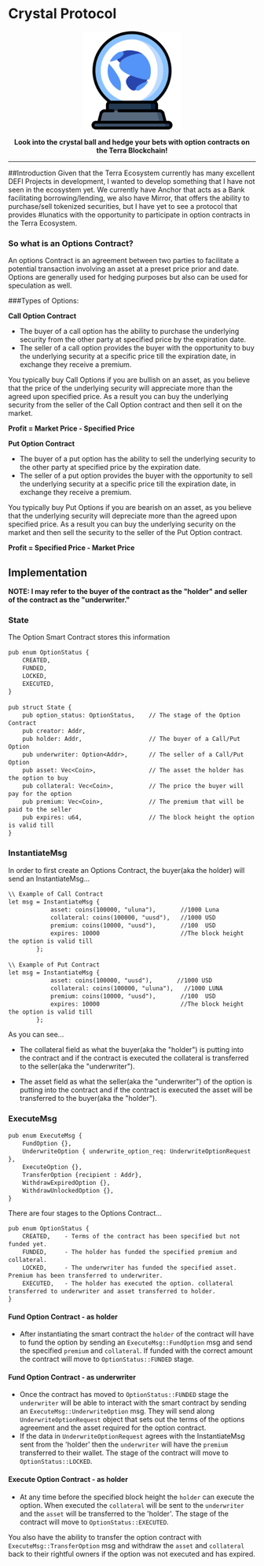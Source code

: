 # Crystal Protocol


<p align="center" >
<img src="./docs/logo.svg" alt="logo" width="200"/>
</p>

<p align="center" >
<b>Look into the crystal ball and hedge your bets with option contracts on the Terra Blockchain!</b>
</p>

---

##Introduction
Given that the Terra Ecosystem currently has many excellent DEFI Projects in development, I wanted to develop something that 
I have not seen in the ecosystem yet. We currently have Anchor that acts as a Bank facilitating borrowing/lending, we also 
have Mirror, that offers the ability to purchase/sell tokenized securities, but I have yet to see a protocol that provides #lunatics
with the opportunity to participate in option contracts in the Terra Ecosystem.


### So what is an Options Contract?
An options Contract is an agreement between two parties to facilitate a potential 
transaction involving an asset at a preset price prior and date. Options are generally used for hedging purposes but also can be used for
speculation as well. 


###Types of Options:

**Call Option Contract** 
- The buyer of a call option has the ability to purchase the underlying security from the other party at specified price by the expiration date.
- The seller of a call option provides the buyer with the opportunity to buy the underlying security at a specific price till the expiration date, in exchange they receive a premium.

You typically buy Call Options if you are bullish on an asset, as you believe that the price of the underlying security will appreciate more than the agreed upon specified price. As a result you can buy the
underlying security from the seller of the Call Option contract and then sell it on the market.

**Profit = Market Price - Specified Price**

**Put Option Contract** 
- The buyer of a put option has the ability to sell the underlying security to the other party at specified price by the expiration date.
- The seller of a put option provides the buyer with the opportunity to sell the underlying security at a specific price till the expiration date, in exchange they receive a premium.

You typically buy Put Options if you are bearish on an asset, as you believe that the underlying security will depreciate more than the agreed upon specified price. As a result you can buy the underlying
security on the market and then sell the security to the seller of the Put Option contract.

**Profit = Specified Price - Market Price**

## Implementation

**NOTE: I may refer to the buyer of the contract as the "holder" and seller of the contract as the "underwriter."**

### State
The Option Smart Contract stores this information
```
pub enum OptionStatus {
    CREATED,       
    FUNDED,         
    LOCKED,
    EXECUTED,
}

pub struct State {
    pub option_status: OptionStatus,    // The stage of the Option Contract
    pub creator: Addr,              
    pub holder: Addr,                   // The buyer of a Call/Put Option
    pub underwriter: Option<Addr>,      // The seller of a Call/Put Option
    pub asset: Vec<Coin>,               // The asset the holder has the option to buy
    pub collateral: Vec<Coin>,          // The price the buyer will pay for the option
    pub premium: Vec<Coin>,             // The premium that will be paid to the seller
    pub expires: u64,                   // The block height the option is valid till
}
```

### InstantiateMsg

In order to first create an Options Contract, the buyer(aka the holder) will send an InstantiateMsg...
```
\\ Example of Call Contract
let msg = InstantiateMsg {
            asset: coins(100000, "uluna"),       //1000 Luna
            collateral: coins(100000, "uusd"),   //1000 USD
            premium: coins(10000, "uusd"),       //100  USD
            expires: 10000                       //The block height the option is valid till
        };
        
\\ Example of Put Contract
let msg = InstantiateMsg {
            asset: coins(100000, "uusd"),       //1000 USD
            collateral: coins(100000, "uluna"),   //1000 LUNA
            premium: coins(10000, "uusd"),       //100  USD
            expires: 10000                       //The block height the option is valid till
        };
```
As you can see...
* The collateral field as what the buyer(aka the "holder") is putting into the contract and if the
contract is executed the collateral is transferred to the seller(aka the "underwriter").

* The asset field as what the 
seller(aka the "underwriter") of the option is putting into the contract and if the contract is executed the asset will be 
transferred to the buyer(aka the "holder").

### ExecuteMsg

```
pub enum ExecuteMsg {
    FundOption {},
    UnderwriteOption { underwrite_option_req: UnderwriteOptionRequest },
    ExecuteOption {},
    TransferOption {recipient : Addr},
    WithdrawExpiredOption {},
    WithdrawUnlockedOption {},
}
```
There are four stages to the Options Contract...

```
pub enum OptionStatus {
    CREATED,    - Terms of the contract has been specified but not funded yet.
    FUNDED,     - The holder has funded the specified premium and collateral.
    LOCKED,     - The underwriter has funded the specified asset. Premium has been transferred to underwriter.
    EXECUTED,   - The holder has executed the option. collateral transferred to underwriter and asset transferred to holder.
}
```

#### Fund Option Contract - as holder
* After instantiating the smart contract the `holder` of the contract will have to fund the option by sending an `ExecuteMsg::FundOption` msg
and send the specified `premium` and `collateral`. If funded with the correct amount the contract will move to `OptionStatus::FUNDED` stage.

#### Fund Option Contract - as underwriter
* Once the contract has moved to `OptionStatus::FUNDED` stage the `underwriter` will be able to interact with the smart contract by
sending an `ExecuteMsg::UnderwriteOption` msg. They will send along `UnderwriteOptionRequest` object that sets out the terms of the options agreement and the asset
required for the option contract.
* If the data in `UnderwriteOptionRequest` agrees with the InstantiateMsg sent from the 'holder' then the `underwriter` will have the `premium` transferred
to their wallet. The stage of the contract will move to `OptionStatus::LOCKED`.

#### Execute Option Contract - as holder
* At any time before the specified block height the `holder` can execute the option. When executed the `collateral` will be sent to 
the `underwriter` and the `asset` will be transferred to the 'holder'. The stage of the contract will move to `OptionStatus::EXECUTED`.


You also have the ability to transfer the option contract with `ExecuteMsg::TransferOption` msg and withdraw the `asset` and `collateral`
back to their rightful owners if the option was not executed and has expired.
